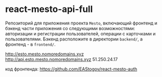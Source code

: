 # react-mesto-api-full
Репозиторий для приложения проекта `Mesto`, включающий фронтенд и бэкенд части приложения со следующими возможностями: авторизации и регистрации пользователей, операции с карточками и пользователями. Бэкенд расположите в директории `backend/`, а фронтенд - в `frontend/`. 
  
http://esto.mesto.nomoredomains.xyz
http://api.esto.mesto.nomoredomains.xyz
51.250.24.17

код фронтенда: https://github.com/EAStogov/react-mesto-auth
